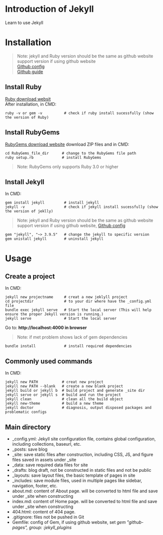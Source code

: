 # Introduction of Jekyll
Learn to use Jekyll

# Installation

> Note: jekyll and Ruby version should be the same as github website support version if using github website \
> [Github config](https://pages.github.com/versions/) \
> [Github guide](https://docs.github.com/en/pages/setting-up-a-github-pages-site-with-jekyll#installing-jekyll)

## Install Ruby
[Ruby download websit](https://rubyinstaller.org/downloads/) \
After installation, in CMD:
```
ruby -v or gem -v          # check if ruby install sucessfully (show the version of Ruby)
```

## Install RubyGems
[RubyGems download website](https://rubygems.org/pages/download)
download ZIP files and in CMD:
```
cd RubyGems_file_dir      # change to the RubyGems file path
ruby setup.rb             # install RubyGems
```
> Note: RubyGems only supports Ruby 3.0 or higher

## Install Jekyll
In CMD:
```
gem install jekyll         # install jekyll
jekyll -v                  # check if jekyll install sucessfully (show the version of jeklly)
```
> Note: jekyll and Ruby version should be the same as github website support version if using github website, [Github config](https://pages.github.com/versions/)
```
gem "jekyll", "~> 3.9.5"   # change the jekyll to specific version
gem unistall jekyll        # uninstall jekyll
```

# Usage

## Create a project 
In CMD:
```
jekyll new projectname     # creat a new jeklyll project
cd projectdir              # to your dir where have the _config.yml file
bundle exec jekyll serve   # Start the local server (This will help ensure the proper Jekyll version is running.) 
jekyll serve               # Start the local server 
```
Go to: **http://localhost:4000 in browser**
> Note: if met problem shows lack of gem dependencies
```
bundle install             # install required dependencies
```

## Commonly used commands
In CMD:
```
jekyll new PATH           # creat new project
jekyll new PATH --blank   # create a new blank project
jekyll build or jekyll b  # build project and generate _site dir
jekyll serve or jekyll s  # build and run the project
jekyll clean              # clean all the build object
jekyll new-theme          # build a new theme
jekyll doctor             # diagnosis, output disposed packages and problematic configs
```

## Main directory
- _config.yml: Jekyll site configuration file, contains global configuration, including collections, baseurl, etc.
- _posts:      save blog
- _site:       save static files after construction, including CSS, JS, and figure files saved in assets under _site
- _data:       save required data files for site
- _drafts:     blog draft, not be constructed in static files and not be public
- _layouts:    save layout files, the basic template of pages in site
- _includes:   save module files, used in multiple pages like sidebar, navigation, footer, etc.
- about.md:    content of About page. will be converted to html file and save under _site when constructing
- index.md:    content of Home page. will be converted to html file and save under _site when constructing
- 404.html:    content of 404 page.
- .gitignore:  files not be pushed in Git
- Gemfile: config of Gem, if using github website, set *gem "github-pages", group: :jekyll_plugins*
